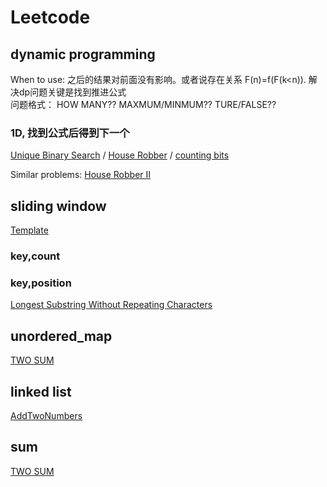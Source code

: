 # Leetcode
## dynamic programming
When to use: 之后的结果对前面没有影响。或者说存在关系 F(n)=f(F(k<n)). 解决dp问题关键是找到推进公式  
问题格式： HOW MANY?? MAXMUM/MINMUM?? TURE/FALSE??  
### 1D, 找到公式后得到下一个
[Unique Binary Search](https://github.com/chbyang/Leetcode/blob/master/code/0096Unique%20Binary%20Search%20Trees.h) / [House Robber](https://github.com/chbyang/Leetcode/blob/master/code/0198House%20Robber.h) / [counting bits](https://github.com/chbyang/Leetcode/blob/master/code/0338Counting%20Bits.h)  

Similar problems: [House Robber II](https://github.com/chbyang/Leetcode/blob/master/code/0213House%20Robber%20II.h)
## sliding window
[Template](https://github.com/chbyang/Leetcode/blob/master/template/SlidingWindow1.cpp)
### key,count

### key,position
[Longest Substring Without Repeating Characters](https://github.com/chbyang/Leetcode/blob/master/code/0003LongestSubstrWithoutRepeatingCharacters.h)
## unordered_map
[TWO SUM](https://github.com/chbyang/Leetcode/blob/master/code/0001TwoSum.h) 

## linked list
[AddTwoNumbers](https://github.com/chbyang/Leetcode/blob/master/code/0002AddTwoNumbers.h)

## sum
[TWO SUM](https://github.com/chbyang/Leetcode/blob/master/code/0001TwoSum.h) 
